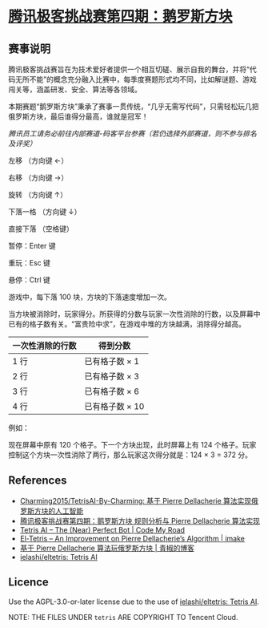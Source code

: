 # [腾讯极客挑战赛第四期：鹅罗斯方块](https://cloud.tencent.com/developer/competition/introduction/10015)

## 赛事说明

腾讯极客挑战赛旨在为技术爱好者提供一个相互切磋、展示自我的舞台，并将“代码无所不能”的概念充分融入比赛中，每季度赛题形式均不同，比如解谜题、游戏闯关等，涵盖研发、安全、算法等各领域。

本期赛题“鹅罗斯方块”秉承了赛事一贯传统，“几乎无需写代码”，只需轻松玩几把俄罗斯方块，最后谁得分最高，谁就是冠军！

_腾讯员工请务必前往内部赛道-码客平台参赛（若仍选择外部赛道，则不参与排名及评奖）_

左移 （方向键 ←）

右移 （方向键 →）

旋转 （方向键 ↑）

下落一格 （方向键 ↓）

直接下落 （空格键）

暂停：Enter 键

重玩：Esc 键

悬停：Ctrl 键

游戏中，每下落 100 块，方块的下落速度增加一次。

当方块被消除时，玩家得分。所获得的分数与玩家一次性消除的行数，以及屏幕中已有的格子数有关。“富贵险中求”，在游戏中堆的方块越满，消除得分越高。

| 一次性消除的行数 | 得到分数        |
| ---------------- | --------------- |
| 1 行             | 已有格子数 × 1  |
| 2 行             | 已有格子数 × 3  |
| 3 行             | 已有格子数 × 6  |
| 4 行             | 已有格子数 × 10 |

例如：

现在屏幕中原有 120 个格子。下一个方块出现，此时屏幕上有 124 个格子。玩家控制这个方块一次性消除了两行，那么玩家这次得分就是：124 × 3 = 372 分。

## References

- [Charming2015/TetrisAI-By-Charming: 基于 Pierre Dellacherie 算法实现俄罗斯方块的人工智能](https://github.com/Charming2015/TetrisAI-By-Charming)
- [腾讯极客挑战赛第四期：鹅罗斯方块 规则分析与 Pierre Dellacherie 算法实现](https://segmentfault.com/a/1190000040460501)
- [Tetris AI – The (Near) Perfect Bot | Code My Road](https://codemyroad.wordpress.com/2013/04/14/tetris-ai-the-near-perfect-player/)
- [El-Tetris – An Improvement on Pierre Dellacherie’s Algorithm | imake](https://imake.ninja/el-tetris-an-improvement-on-pierre-dellacheries-algorithm/)
- [基于 Pierre Dellacherie 算法玩俄罗斯方块 | 青椒的博客](https://www.zhanghangkui.com/2020/09/03/tetris2/)
- [ielashi/eltetris: Tetris AI](https://github.com/ielashi/eltetris)

## Licence

Use the AGPL-3.0-or-later license due to the use of [ielashi/eltetris: Tetris AI](https://github.com/ielashi/eltetris).

NOTE: THE FILES UNDER `tetris` ARE COPYRIGHT TO Tencent Cloud.
